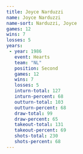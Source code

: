 ```yaml
---
title: Joyce Narduzzi
name: Joyce Narduzzi
name-sort: Narduzzi, Joyce
games: 12
wins: 7
losses: 5
years:
 - year: 1986
   event: Hearts
   team: "NL"
   position: Second
   games: 12
   wins: 7
   losses: 5
   inturn-total: 127
   inturn-percent: 68
   outturn-total: 103
   outturn-percent: 68
   draw-total: 99
   draw-percent: 65
   takeout-total: 131
   takeout-percent: 69
   shots-total: 230
   shots-percent: 68
---
```

